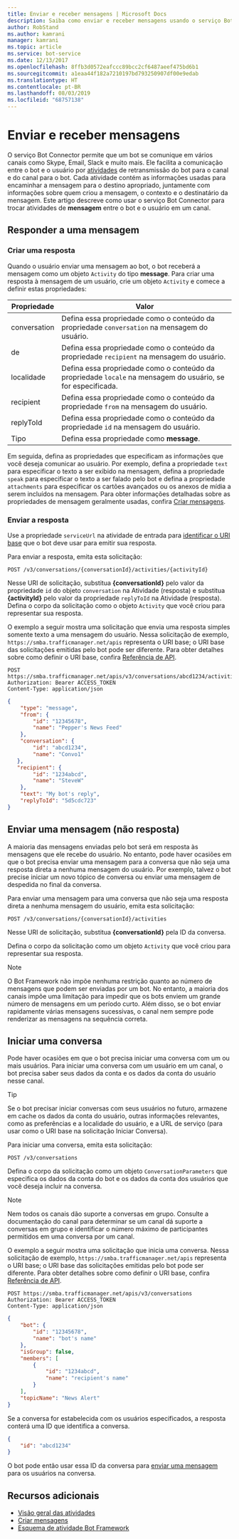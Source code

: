 ```yaml
---
title: Enviar e receber mensagens | Microsoft Docs
description: Saiba como enviar e receber mensagens usando o serviço Bot Connector.
author: RobStand
ms.author: kamrani
manager: kamrani
ms.topic: article
ms.service: bot-service
ms.date: 12/13/2017
ms.openlocfilehash: 8ffb3d0572eafccc89bcc2cf6487aeef475bd6b1
ms.sourcegitcommit: a1eaa44f182a7210197bd793250907df00e9edab
ms.translationtype: HT
ms.contentlocale: pt-BR
ms.lasthandoff: 08/03/2019
ms.locfileid: "68757138"
---
```

# <a name="send-and-receive-messages"></a>Enviar e receber mensagens

O serviço Bot Connector permite que um bot se comunique em vários canais como Skype, Email, Slack e muito mais. Ele facilita a comunicação entre o bot e o usuário por [atividades](bot-framework-rest-connector-activities.md) de retransmissão do bot para o canal e do canal para o bot. Cada atividade contém as informações usadas para encaminhar a mensagem para o destino apropriado, juntamente com informações sobre quem criou a mensagem, o contexto e o destinatário da mensagem. Este artigo descreve como usar o serviço Bot Connector para trocar atividades de **mensagem** entre o bot e o usuário em um canal. 

## <a id="create-reply"></a> Responder a uma mensagem

### <a name="create-a-reply"></a>Criar uma resposta 

Quando o usuário enviar uma mensagem ao bot, o bot receberá a mensagem como um objeto `Activity` do tipo **message**. Para criar uma resposta à mensagem de um usuário, crie um objeto `Activity` e comece a definir estas propriedades:

| Propriedade | Valor |
|----|----|
| conversation | Defina essa propriedade como o conteúdo da propriedade `conversation` na mensagem do usuário. |
| de | Defina essa propriedade como o conteúdo da propriedade `recipient` na mensagem do usuário. |
| localidade | Defina essa propriedade como o conteúdo da propriedade `locale` na mensagem do usuário, se for especificada. |
| recipient | Defina essa propriedade como o conteúdo da propriedade `from` na mensagem do usuário. |
| replyToId | Defina essa propriedade como o conteúdo da propriedade `id` na mensagem do usuário. |
| Tipo | Defina essa propriedade como **message**. |

Em seguida, defina as propriedades que especificam as informações que você deseja comunicar ao usuário. Por exemplo, defina a propriedade `text` para especificar o texto a ser exibido na mensagem, defina a propriedade `speak` para especificar o texto a ser falado pelo bot e defina a propriedade `attachments` para especificar os cartões avançados ou os anexos de mídia a serem incluídos na mensagem. Para obter informações detalhadas sobre as propriedades de mensagem geralmente usadas, confira [Criar mensagens](bot-framework-rest-connector-create-messages.md).

### <a name="send-the-reply"></a>Enviar a resposta

Use a propriedade `serviceUrl` na atividade de entrada para [identificar o URI base](bot-framework-rest-connector-api-reference.md#base-uri) que o bot deve usar para emitir sua resposta. 

Para enviar a resposta, emita esta solicitação: 

```http
POST /v3/conversations/{conversationId}/activities/{activityId}
```

Nesse URI de solicitação, substitua **{conversationId}** pelo valor da propriedade `id` do objeto `conversation` na Atividade (resposta) e substitua **{activityId}** pelo valor da propriedade `replyToId` na Atividade (resposta). Defina o corpo da solicitação como o objeto `Activity` que você criou para representar sua resposta.

O exemplo a seguir mostra uma solicitação que envia uma resposta simples somente texto a uma mensagem do usuário. Nessa solicitação de exemplo, `https://smba.trafficmanager.net/apis` representa o URI base; o URI base das solicitações emitidas pelo bot pode ser diferente. Para obter detalhes sobre como definir o URI base, confira [Referência de API](bot-framework-rest-connector-api-reference.md#base-uri).

```http
POST https://smba.trafficmanager.net/apis/v3/conversations/abcd1234/activities/5d5cdc723 
Authorization: Bearer ACCESS_TOKEN 
Content-Type: application/json 
```

```json
{
    "type": "message",
    "from": {
        "id": "12345678",
        "name": "Pepper's News Feed"
    },
    "conversation": {
        "id": "abcd1234",
        "name": "Convo1"
   },
   "recipient": {
        "id": "1234abcd",
        "name": "SteveW"
    },
    "text": "My bot's reply",
    "replyToId": "5d5cdc723"
}
```

## <a id="send-message"></a> Enviar uma mensagem (não resposta)

A maioria das mensagens enviadas pelo bot será em resposta às mensagens que ele recebe do usuário. No entanto, pode haver ocasiões em que o bot precisa enviar uma mensagem para a conversa que não seja uma resposta direta a nenhuma mensagem do usuário. Por exemplo, talvez o bot precise iniciar um novo tópico de conversa ou enviar uma mensagem de despedida no final da conversa. 

Para enviar uma mensagem para uma conversa que não seja uma resposta direta a nenhuma mensagem do usuário, emita esta solicitação: 

```http
POST /v3/conversations/{conversationId}/activities
```

Nesse URI de solicitação, substitua **{conversationId}** pela ID da conversa. 
    
Defina o corpo da solicitação como um objeto `Activity` que você criou para representar sua resposta.

> [!NOTE]
> O Bot Framework não impõe nenhuma restrição quanto ao número de mensagens que podem ser enviadas por um bot. No entanto, a maioria dos canais impõe uma limitação para impedir que os bots enviem um grande número de mensagens em um período curto. Além disso, se o bot enviar rapidamente várias mensagens sucessivas, o canal nem sempre pode renderizar as mensagens na sequência correta.

## <a name="start-a-conversation"></a>Iniciar uma conversa

Pode haver ocasiões em que o bot precisa iniciar uma conversa com um ou mais usuários. Para iniciar uma conversa com um usuário em um canal, o bot precisa saber seus dados da conta e os dados da conta do usuário nesse canal. 

> [!TIP]
> Se o bot precisar iniciar conversas com seus usuários no futuro, armazene em cache os dados da conta do usuário, outras informações relevantes, como as preferências e a localidade do usuário, e a URL de serviço (para usar como o URI base na solicitação Iniciar Conversa). 

Para iniciar uma conversa, emita esta solicitação: 

```http
POST /v3/conversations
```

Defina o corpo da solicitação como um objeto `ConversationParameters` que especifica os dados da conta do bot e os dados da conta dos usuários que você deseja incluir na conversa.

> [!NOTE]
> Nem todos os canais dão suporte a conversas em grupo. Consulte a documentação do canal para determinar se um canal dá suporte a conversas em grupo e identificar o número máximo de participantes permitidos em uma conversa por um canal.

O exemplo a seguir mostra uma solicitação que inicia uma conversa. Nessa solicitação de exemplo, `https://smba.trafficmanager.net/apis` representa o URI base; o URI base das solicitações emitidas pelo bot pode ser diferente. Para obter detalhes sobre como definir o URI base, confira [Referência de API](bot-framework-rest-connector-api-reference.md#base-uri).

```http
POST https://smba.trafficmanager.net/apis/v3/conversations 
Authorization: Bearer ACCESS_TOKEN
Content-Type: application/json
```

```json
{
    "bot": {
        "id": "12345678",
        "name": "bot's name"
    },
    "isGroup": false,
    "members": [
        {
            "id": "1234abcd",
            "name": "recipient's name"
        }
    ],
    "topicName": "News Alert"
}
```

Se a conversa for estabelecida com os usuários especificados, a resposta conterá uma ID que identifica a conversa. 

```json
{
    "id": "abcd1234"
}
```

O bot pode então usar essa ID da conversa para [enviar uma mensagem](#send-message) para os usuários na conversa.

## <a name="additional-resources"></a>Recursos adicionais

- [Visão geral das atividades](bot-framework-rest-connector-activities.md)
- [Criar mensagens](bot-framework-rest-connector-create-messages.md)
- [Esquema de atividade Bot Framework](https://aka.ms/botSpecs-activitySchema)